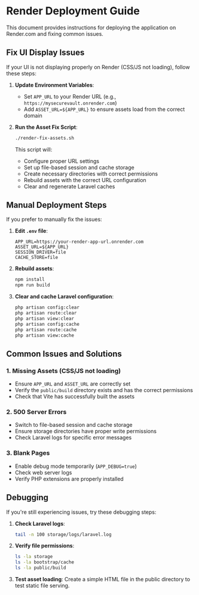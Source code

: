 # Render Deployment Guide

This document provides instructions for deploying the application on Render.com and fixing common issues.

## Fix UI Display Issues

If your UI is not displaying properly on Render (CSS/JS not loading), follow these steps:

1. **Update Environment Variables**:
   - Set `APP_URL` to your Render URL (e.g., `https://mysecurevault.onrender.com`)
   - Add `ASSET_URL=${APP_URL}` to ensure assets load from the correct domain

2. **Run the Asset Fix Script**:
   ```bash
   ./render-fix-assets.sh
   ```
   This script will:
   - Configure proper URL settings
   - Set up file-based session and cache storage
   - Create necessary directories with correct permissions
   - Rebuild assets with the correct URL configuration
   - Clear and regenerate Laravel caches

## Manual Deployment Steps

If you prefer to manually fix the issues:

1. **Edit `.env` file**:
   ```
   APP_URL=https://your-render-app-url.onrender.com
   ASSET_URL=${APP_URL}
   SESSION_DRIVER=file
   CACHE_STORE=file
   ```

2. **Rebuild assets**:
   ```bash
   npm install
   npm run build
   ```

3. **Clear and cache Laravel configuration**:
   ```bash
   php artisan config:clear
   php artisan route:clear
   php artisan view:clear
   php artisan config:cache
   php artisan route:cache
   php artisan view:cache
   ```

## Common Issues and Solutions

### 1. Missing Assets (CSS/JS not loading)
- Ensure `APP_URL` and `ASSET_URL` are correctly set
- Verify the `public/build` directory exists and has the correct permissions
- Check that Vite has successfully built the assets

### 2. 500 Server Errors
- Switch to file-based session and cache storage
- Ensure storage directories have proper write permissions
- Check Laravel logs for specific error messages

### 3. Blank Pages
- Enable debug mode temporarily (`APP_DEBUG=true`)
- Check web server logs
- Verify PHP extensions are properly installed

## Debugging

If you're still experiencing issues, try these debugging steps:

1. **Check Laravel logs**:
   ```bash
   tail -n 100 storage/logs/laravel.log
   ```

2. **Verify file permissions**:
   ```bash
   ls -la storage
   ls -la bootstrap/cache
   ls -la public/build
   ```

3. **Test asset loading**:
   Create a simple HTML file in the public directory to test static file serving. 